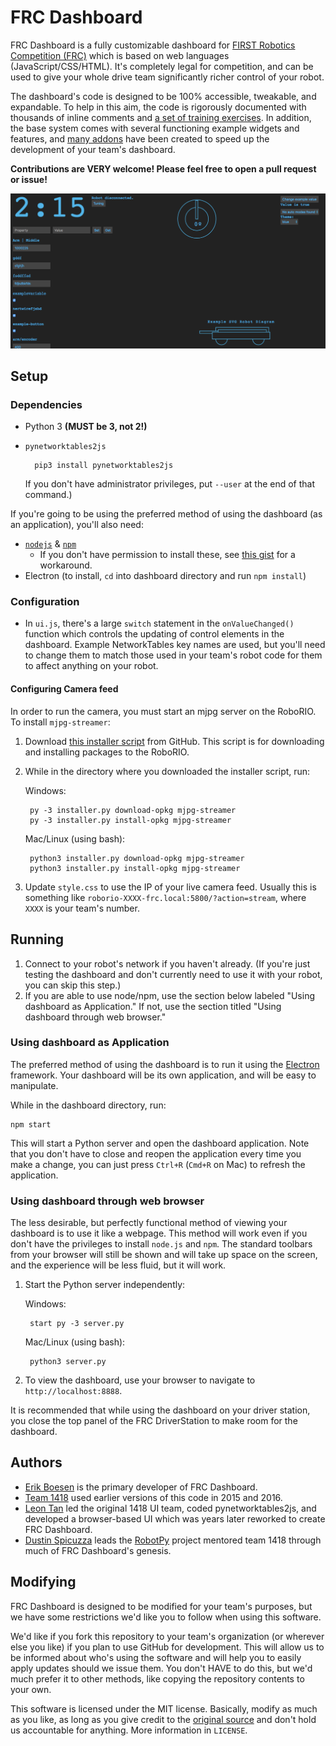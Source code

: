 # FRC Dashboard
FRC Dashboard is a fully customizable dashboard for [FIRST Robotics Competition (FRC)](http://firstinspires.org/robotics/frc) which is based on web languages (JavaScript/CSS/HTML). It's completely legal for competition, and can be used to give your whole drive team significantly richer control of your robot.

The dashboard's code is designed to be 100% accessible, tweakable, and expandable. To help in this aim, the code is rigorously documented with thousands of inline comments and [a set of training exercises](https://github.com/FRCDashboard/training). In addition, the base system comes with several functioning example widgets and features, and [many addons](https://github.com/FRCDashboard?query=addon-) have been created to speed up the development of your team's dashboard.

**Contributions are VERY welcome! Please feel free to open a pull request or issue!**

![Screenshot slideshow](screenshots.gif)

## Setup
### Dependencies
* Python 3 **(MUST be 3, not 2!)**
* `pynetworktables2js`

        pip3 install pynetworktables2js

    If you don't have administrator privileges, put `--user` at the end of that command.)

If you're going to be using the preferred method of using the dashboard (as an application), you'll also need:
* [`nodejs`](https://nodejs.com) & [`npm`](https://npmjs.com)
    * If you don't have permission to install these, see [this gist](https://gist.github.com/isaacs/579814) for a workaround.
* Electron (to install, `cd` into dashboard directory and run `npm install`)

### Configuration
* In `ui.js`, there's a large `switch` statement in the `onValueChanged()` function which controls the updating of control elements in the dashboard. Example NetworkTables key names are used, but you'll need to change them to match those used in your team's robot code for them to affect anything on your robot.

#### Configuring Camera feed
In order to run the camera, you must start an mjpg server on the RoboRIO. To install `mjpg-streamer`:

1. Download [this installer script](https://raw.githubusercontent.com/robotpy/robotpy-wpilib/master/installer/installer.py) from GitHub. This script is for downloading and installing packages to the RoboRIO.
2. While in the directory where you downloaded the installer script, run:

    Windows:

        py -3 installer.py download-opkg mjpg-streamer
        py -3 installer.py install-opkg mjpg-streamer

    Mac/Linux (using bash):

        python3 installer.py download-opkg mjpg-streamer
        python3 installer.py install-opkg mjpg-streamer

3. Update `style.css` to use the IP of your live camera feed. Usually this is something like `roborio-XXXX-frc.local:5800/?action=stream`, where `XXXX` is your team's number.


## Running
1. Connect to your robot's network if you haven't already. (If you're just testing the dashboard and don't currently need to use it with your robot, you can skip this step.)
2. If you are able to use node/npm, use the section below labeled "Using dashboard as Application." If not, use the section titled "Using dashboard through web browser."

### Using dashboard as Application
The preferred method of using the dashboard is to run it using the [Electron](http://electron.atom.io) framework. Your dashboard will be its own application, and will be easy to manipulate.

While in the dashboard directory, run:

    npm start

This will start a Python server and open the dashboard application. Note that you don't have to close and reopen the application every time you make a change, you can just press `Ctrl+R` (`Cmd+R` on Mac) to refresh the application.

### Using dashboard through web browser
The less desirable, but perfectly functional method of viewing your dashboard is to use it like a webpage. This method will work even if you don't have the privileges to install `node.js` and `npm`. The standard toolbars from your browser will still be shown and will take up space on the screen, and the experience will be less fluid, but it will work.

1. Start the Python server independently:

    Windows:

        start py -3 server.py

    Mac/Linux (using bash):

        python3 server.py

2. To view the dashboard, use your browser to navigate to `http://localhost:8888`.


It is recommended that while using the dashboard on your driver station, you close the top panel of the FRC DriverStation to make room for the dashboard.

## Authors
* [Erik Boesen](https://github.com/ErikBoesen) is the primary developer of FRC Dashboard.
* [Team 1418](https://github.com/frc1418) used earlier versions of this code in 2015 and 2016.
* [Leon Tan](https://github.com/lleontan) led the original 1418 UI team, coded pynetworktables2js, and developed a browser-based UI which was years later reworked to create FRC Dashboard.
* [Dustin Spicuzza](https://github.com/virtuald) leads the [RobotPy](https://github.com/robotpy) project mentored team 1418 through much of FRC Dashboard's genesis.

## Modifying
FRC Dashboard is designed to be modified for your team's purposes, but we have some restrictions we'd like you to follow when using this software.

We'd like if you fork this repository to your team's organization (or wherever else you like) if you plan to use GitHub for development. This will allow us to be informed about who's using the software and will help you to easily apply updates should we issue them. You don't HAVE to do this, but we'd much prefer it to other methods, like copying the repository contents to your own.

This software is licensed under the MIT license. Basically, modify as much as you like, as long as you give credit to the [original source](https://github.com/FRCDashboard/FRCDashboard) and don't hold us accountable for anything. More information in `LICENSE`.
